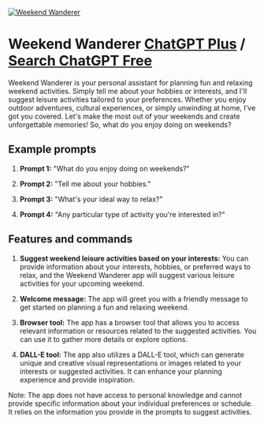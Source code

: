 
[![Weekend Wanderer](https://files.oaiusercontent.com/file-rJo6xjzmtdjraqhvHxS7BVN7?se=2123-10-17T21%3A40%3A21Z&sp=r&sv=2021-08-06&sr=b&rscc=max-age%3D31536000%2C%20immutable&rscd=attachment%3B%20filename%3De3ef4bdf-a400-46b1-acec-43c17f32e5d5.webp&sig=ZnBMNxmXwI5%2BT0E3aqw11Gh1fflNRc0lmGQPe%2BB0Ey8%3D)](https://chat.openai.com/g/g-67aqRidqd-weekend-wanderer)

# Weekend Wanderer [ChatGPT Plus](https://chat.openai.com/g/g-67aqRidqd-weekend-wanderer) / [Search ChatGPT Free](https://gptcall.net/index.html#/?search=Weekend%20Wanderer)

Weekend Wanderer is your personal assistant for planning fun and relaxing weekend activities. Simply tell me about your hobbies or interests, and I'll suggest leisure activities tailored to your preferences. Whether you enjoy outdoor adventures, cultural experiences, or simply unwinding at home, I've got you covered. Let's make the most out of your weekends and create unforgettable memories! So, what do you enjoy doing on weekends?

## Example prompts

1. **Prompt 1:** "What do you enjoy doing on weekends?"

2. **Prompt 2:** "Tell me about your hobbies."

3. **Prompt 3:** "What's your ideal way to relax?"

4. **Prompt 4:** "Any particular type of activity you're interested in?"

## Features and commands

1. **Suggest weekend leisure activities based on your interests:** You can provide information about your interests, hobbies, or preferred ways to relax, and the Weekend Wanderer app will suggest various leisure activities for your upcoming weekend.

2. **Welcome message:** The app will greet you with a friendly message to get started on planning a fun and relaxing weekend.

3. **Browser tool:** The app has a browser tool that allows you to access relevant information or resources related to the suggested activities. You can use it to gather more details or explore options.

4. **DALL-E tool:** The app also utilizes a DALL-E tool, which can generate unique and creative visual representations or images related to your interests or suggested activities. It can enhance your planning experience and provide inspiration.

Note: The app does not have access to personal knowledge and cannot provide specific information about your individual preferences or schedule. It relies on the information you provide in the prompts to suggest activities.


